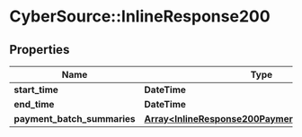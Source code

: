 # CyberSource::InlineResponse200

## Properties
Name | Type | Description | Notes
------------ | ------------- | ------------- | -------------
**start_time** | **DateTime** |  | [optional] 
**end_time** | **DateTime** |  | [optional] 
**payment_batch_summaries** | [**Array&lt;InlineResponse200PaymentBatchSummaries&gt;**](InlineResponse200PaymentBatchSummaries.md) |  | [optional] 


